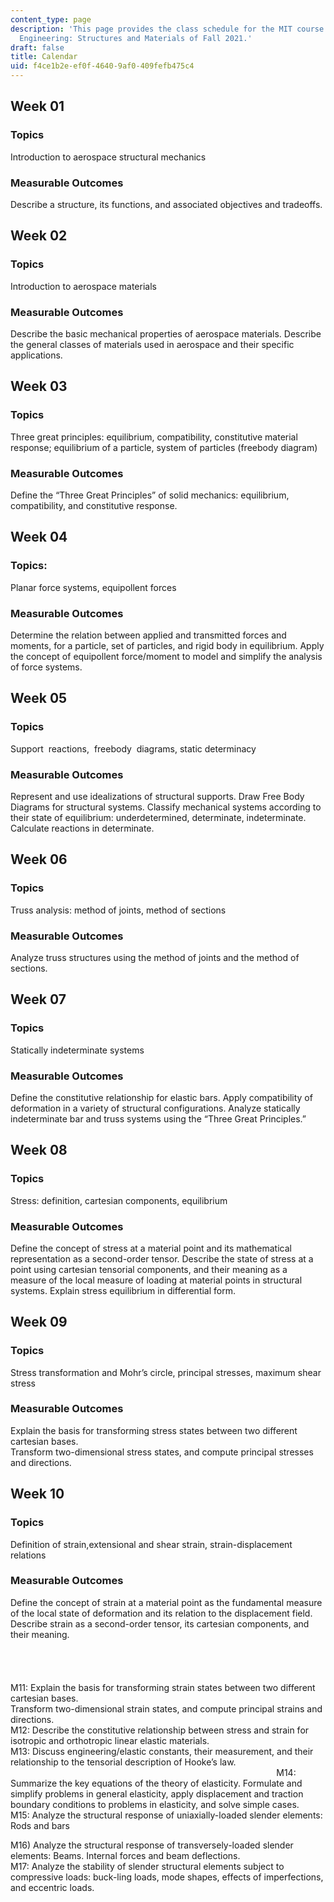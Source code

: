 ```yaml
---
content_type: page
description: 'This page provides the class schedule for the MIT course 16.001 Unified
  Engineering: Structures and Materials of Fall 2021.'
draft: false
title: Calendar
uid: f4ce1b2e-ef0f-4640-9af0-409fefb475c4
---
```

## Week 01

### Topics

Introduction to aerospace structural mechanics

### Measurable Outcomes

Describe a structure, its functions, and associated objectives and tradeoffs.

## Week 02

### Topics

Introduction to aerospace materials

### Measurable Outcomes

Describe the basic mechanical properties of aerospace materials. Describe the general classes of materials used in aerospace and their specific applications. 

## Week 03

### Topics

Three great principles: equilibrium, compatibility, constitutive material response; equilibrium of a particle, system of particles (freebody diagram)

### Measurable Outcomes

Define the “Three Great Principles” of solid mechanics: equilibrium, compatibility, and constitutive response. 

## Week 04

### Topics: 

Planar force systems, equipollent forces

### Measurable Outcomes

Determine the relation between applied and transmitted forces and moments, for a particle, set of particles, and rigid body in equilibrium. Apply the concept of equipollent force/moment to model and simplify the analysis of force systems. 

## Week 05

### Topics

Support  reactions,  freebody  diagrams, static determinacy

### Measurable Outcomes

Represent and use idealizations of structural supports. Draw Free Body Diagrams for structural systems. Classify mechanical systems according to their state of equilibrium: underdetermined, determinate, indeterminate. Calculate reactions in determinate.

## Week 06

### Topics

Truss analysis: method of joints, method of sections

### Measurable Outcomes

Analyze truss structures using the method of joints and the method of sections.

## Week 07

### Topics

Statically indeterminate systems

### Measurable Outcomes

Define the constitutive relationship for elastic bars. Apply compatibility of deformation in a variety of structural configurations. Analyze statically indeterminate bar and truss systems using the “Three Great Principles.”

## Week 08

### Topics

Stress: definition, cartesian components, equilibrium

### Measurable Outcomes

Define the concept of stress at a material point and its mathematical representation as a second-order tensor. Describe the state of stress at a point using cartesian tensorial components, and their meaning as a measure of the local measure of loading at material points in structural systems. Explain stress equilibrium in differential form.   

## Week 09

### Topics

Stress transformation and Mohr’s circle, principal stresses, maximum shear stress

### Measurable Outcomes

Explain the basis for transforming stress states between two different cartesian bases.             
Transform two-dimensional stress states, and compute principal stresses and directions. 

## Week 10

### Topics

Definition of strain,extensional and shear strain, strain-displacement relations

### Measurable Outcomes

Define the concept of strain at a material point as the fundamental measure of the local state of deformation and its relation to the displacement field. Describe strain as a second-order tensor, its cartesian components, and their meaning.   
             
            
          
         
M11: Explain the basis for transforming strain states between two different cartesian bases.             
Transform two-dimensional strain states, and compute principal strains and directions.             
M12: Describe the constitutive relationship between stress and strain for isotropic and orthotropic linear elastic materials.             
M13: Discuss engineering/elastic constants, their measurement, and their relationship to the tensorial description of Hooke’s law.                                                                                                                                                 M14: Summarize the key equations of the theory of elasticity. Formulate and simplify problems in general elasticity, apply displacement and traction boundary conditions to problems in elasticity, and solve simple cases.         
M15: Analyze the structural response of uniaxially-loaded slender elements: Rods and bars 

M16) Analyze the structural response of transversely-loaded slender elements: Beams. Internal forces and beam deflections.          
M17: Analyze the stability of slender structural elements subject to compressive loads: buck-ling loads, mode shapes, effects of imperfections, and eccentric loads.